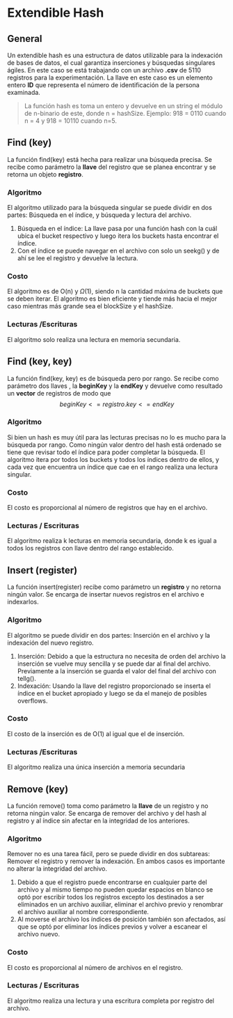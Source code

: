 # Extendible Hash
## General
Un extendible hash es una estructura de datos utilizable para la indexación de bases de datos, el cual garantiza inserciones y búsquedas singulares ágiles. En este caso se está trabajando con un archivo **.csv** de 5110 registros para la experimentación. La llave en este caso es un elemento entero **ID** que representa el número de identificación de la persona examinada.
>La función hash es toma un entero y devuelve en un string el módulo de n-binario de este, donde n = hashSize.
>Ejemplo: 918 = 0110 cuando n = 4 y  918 = 10110 cuando n=5.
## Find (key)
La función find(key) está hecha para realizar una búsqueda precisa. Se recibe como parámetro la **llave** del registro que se planea encontrar y se retorna un objeto **registro**.
### Algoritmo
El algoritmo utilizado para la búsqueda singular se puede dividir en dos partes: Búsqueda en el índice, y búsqueda y lectura del archivo.
1. Búsqueda en el índice: La llave pasa por una función hash con la cuál ubica el bucket respectivo y luego itera los buckets hasta encontrar el índice.
2. Con el índice se puede navegar en el archivo con solo un seekg() y de ahí se lee el registro y devuelve la lectura.
### Costo
El algoritmo es de O(n) y $\Omega$(1), siendo n la cantidad máxima de buckets que se deben iterar. El algoritmo es bien eficiente y tiende más hacia el mejor caso mientras más grande sea el blockSize y el hashSize.
### Lecturas /Escrituras
El algoritmo solo realiza una lectura en memoria secundaria.

## Find (key, key)
La función find(key, key) es de búsqueda pero por rango.  Se recibe como parámetro dos  llaves , la **beginKey** y la **endKey** y devuelve como resultado un **vector** de registros de modo que $$beginKey <= registro.key <=endKey$$
### Algoritmo
Si bien un hash es muy útil para las lecturas precisas no lo es mucho para la búsqueda por rango. Como ningún valor dentro del hash está ordenado se tiene que revisar todo el índice para poder completar la búsqueda. El algoritmo itera por todos los buckets y todos los índices dentro de ellos, y cada vez que encuentra un índice que cae en el rango realiza una lectura singular.
### Costo
El costo es proporcional al número de registros que hay en el archivo.
### Lecturas / Escrituras
El algoritmo realiza k lecturas en memoria secundaria, donde k es igual a todos los registros con llave dentro del rango establecido.
## Insert (register)
La función insert(register) recibe como parámetro un **registro** y no retorna ningún valor. Se encarga de insertar nuevos registros en el archivo e indexarlos.
### Algoritmo
El algoritmo se puede dividir en dos partes: Inserción en el archivo y la indexación del nuevo registro.
1. Inserción: Debido a que la estructura no necesita de orden del archivo la inserción se vuelve muy sencilla y se puede dar al final del archivo. Previamente a la inserción se guarda el valor del final del archivo con tellg().
2. Indexación: Usando la llave del registro proporcionado se inserta el índice en el bucket apropiado y luego se da el manejo de posibles overflows.
### Costo
El costo de la inserción es de O(1)  al igual que el de inserción. 
### Lecturas /Escrituras
El algoritmo realiza una única inserción a memoria secundaria
## Remove (key)
La función remove() toma como parámetro la **llave** de un registro y no retorna ningún valor. Se encarga de remover del archivo y del hash al registro y al índice sin afectar en la integridad de los anteriores.
### Algoritmo
Remover no es una tarea fácil, pero se puede dividir en dos subtareas: Remover el registro y remover la indexación. En ambos casos es importante no alterar la integridad del archivo.
1. Debido a que el registro puede encontrarse en cualquier parte del archivo y al mismo tiempo no pueden quedar espacios en blanco se optó por escribir todos los registros excepto los destinados a ser eliminados en un archivo auxiliar, eliminar el archivo previo y renombrar el archivo auxiliar al nombre correspondiente.
2. Al moverse el archivo los índices de posición también son afectados, así que se optó por eliminar los índices previos y volver a escanear el archivo nuevo.
### Costo 
El costo es proporcional al número de archivos en el registro.
### Lecturas / Escrituras
El algoritmo realiza una lectura y una escritura completa por registro del archivo.
 
